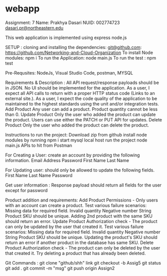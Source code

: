 # webapp
Assignment: 7
Name: Prakhya Dasari
NUID: 002774723
dasari.pr@northeastern.edu


This web application is implemented using express node.js

SETUP : cloning and installing the dependencies:
 git@github.com: https://github.com/Networking-and-Cloud-Organization
  To install Node modules: npm i
  To run the Application: node main.js
  To run the test : npm test


Pre-Requsites:
 NodeJs, Visual Studio Code, postman, MYSQL

Requirements & Description : 
All API request/response payloads should be in JSON.
No UI should be implemented for the application.
As a user, I expect all API calls to return with a proper HTTP status code (Links to an external site.).
As a user, I expect the code quality of the application to be maintained to the highest standards using the unit and/or integration tests.
Add Product
    Any user can add a product.
    Product quantity cannot be less than 0.
Update Product
    Only the user who added the product can update the product.
    Users can use either the PATCH or PUT API for updates.
Delete Product
    Only the user who added the product can delete the product.


Instructions to run the project:
Download zip from github
install node modules by running npm i
start mysql local host
run the project node main.js
APIs to hit from Postman


For Creating a User:
create an account by providing the following information.
Email Address
Password
First Name
Last Name

For Updating user:
should only be allowed to update the following fields.
First Name
Last Name
Password

Get user information : 
 Response payload should return all fields for the user except for password

Product addition and requirements:
Add Product
    Permissions - Only users with an account can create a product.
    Test various failure scenarios:
    Missing data for required field.
    Invalid quantity
    Negative number
    String
    Product SKU should be unique. Adding 2nd product with the same SKU should return an error.
Update Product
    Authorization check - The product can only be updated by the user that created it.
    Test various failure scenarios:
    Missing data for required field.
    Invalid quantity
    Negative number
    String
    Product SKU should be unique. Updating the product's SKU should return an error if another product in the database has same SKU.
Delete Product
    Authorization check - The product can only be deleted by the user that created it.
    Try deleting a product that has already been deleted.

Git Commands : 
git clone "github/shh" link
git checkout -b Assig5
git status
git add .
git commit -m "msg"
git push origin Assign2
